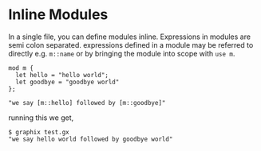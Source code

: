 # Inline Modules

In a single file, you can define modules inline. Expressions in modules are semi
colon separated. expressions defined in a module may be referred to directly
e.g. `m::name` or by bringing the module into scope with `use m`.

```graphix
mod m {
  let hello = "hello world";
  let goodbye = "goodbye world"
};

"we say [m::hello] followed by [m::goodbye]"
```

running this we get,

```
$ graphix test.gx
"we say hello world followed by goodbye world"
```
